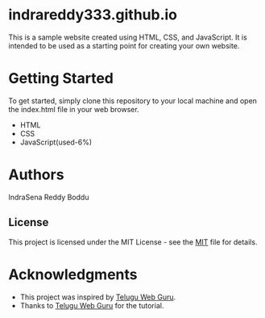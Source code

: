 # indrareddy333.github.io
This is a sample website created using HTML, CSS, and JavaScript. It is intended to be used as a starting point for creating your own website.

# Getting Started
To get started, simply clone this repository to your local machine and open the index.html file in your web browser.
- HTML
- CSS
- JavaScript(used-6%)
# Authors
IndraSena Reddy Boddu
## License
This project is licensed under the MIT License - see the [MIT](https://github.com/indrareddy333/indrareddy333.github.io/blob/master/LICENSE/) file for details.

# Acknowledgments
- This project was inspired by [Telugu Web Guru](https://www.youtube.com/@teluguwebguru).
- Thanks to [Telugu Web Guru](https://www.youtube.com/watch?v=HvlSTWo1nVM&list=PLh6Yk2rpZu2KqDjTuU_qHr-tI_CHOkIsN&index=16) for the tutorial.
